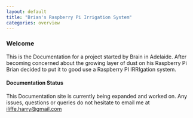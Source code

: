 ```yaml
---
layout: default
title: "Brian's Raspberry Pi Irrigation System"
categories: overview
---
```


### Welcome

This is the Documentation for a project started by Brain in Adelaide. After becoming concerned about the growing layer of dust on his Raspberry Pi Brian decided to put it to good use a Raspberry PI IRRIgation system.


#### Documentation Status

This Documentation site is currently being expanded and worked on. Any issues, questions or queries do not hesitate to email me at [iliffe.harry@gmail.com](mailto:iliffe.harry@gmail.com)
